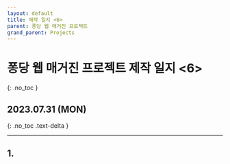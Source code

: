 ```yaml
---
layout: default
title: 제작 일지 <6>
parent: 퐁당 웹 매거진 프로젝트
grand_parent: Projects
---
```


# 퐁당 웹 매거진 프로젝트 제작 일지 <6>
{: .no_toc }

## 2023.07.31 (MON)
{: .no_toc .text-delta }

---

## 1. 